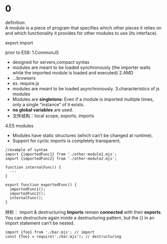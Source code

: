 # 0

definition:  
A module is a piece of program that specifies which other pieces it relies on and which functionality it provides for other modules to use (its interface).

export
import

prior to ES6: 
1.CommonJS
- designed for servers,compact syntax
- modules are meant to be loaded synchronously (the importer waits while the imported module is loaded and executed)
2.AMD 
- ...browsers
- ex. require.js
- modules are meant to be loaded asynchronously.
3.characteristics of js modules
- Modules are **singletons**: Even if a module is imported multiple times, only a single “instance” of it exists.
- **no global variables** are used.
- 文件结构：local scope, exports, imports

4.ES modules
- Modules have static structures (which can’t be changed at runtime).
- Support for cyclic imports is completely transparent.

```
//example of syntax
import {importedFunc1} from './other-module1.mjs';
import {importedFunc2} from './other-module2.mjs';

function internalFunc() {
  ···
}

export function exportedFunc() {
  importedFunc1();
  importedFunc2();
  internalFunc();
}

```
辨析： import & destructuring
**Imports** remain **connected** with their **exports**.
You can destructure again inside a destructuring pattern, but the {} in an import statement can’t be nested.


```
import {foo} from './bar.mjs'; // import
const {foo} = require('./bar.mjs'); // destructuring
```



